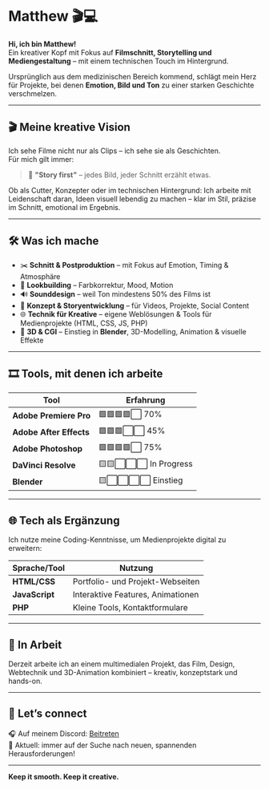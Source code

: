# Matthew 🎬💻

**Hi, ich bin Matthew!**  
Ein kreativer Kopf mit Fokus auf **Filmschnitt, Storytelling und Mediengestaltung** – mit einem technischen Touch im Hintergrund.

Ursprünglich aus dem medizinischen Bereich kommend, schlägt mein Herz für Projekte, bei denen **Emotion, Bild und Ton** zu einer starken Geschichte verschmelzen.

---

## 🎬 Meine kreative Vision

Ich sehe Filme nicht nur als Clips – ich sehe sie als Geschichten.  
Für mich gilt immer:

> 🧠 **"Story first"** – jedes Bild, jeder Schnitt erzählt etwas.

Ob als Cutter, Konzepter oder im technischen Hintergrund: Ich arbeite mit Leidenschaft daran, Ideen visuell lebendig zu machen – klar im Stil, präzise im Schnitt, emotional im Ergebnis.

---

## 🛠️ Was ich mache

- ✂️ **Schnitt & Postproduktion** – mit Fokus auf Emotion, Timing & Atmosphäre  
- 🎨 **Lookbuilding** – Farbkorrektur, Mood, Motion  
- 🔊 **Sounddesign** – weil Ton mindestens 50% des Films ist  
- 📄 **Konzept & Storyentwicklung** – für Videos, Projekte, Social Content  
- 🌐 **Technik für Kreative** – eigene Weblösungen & Tools für Medienprojekte (HTML, CSS, JS, PHP)  
- 🧊 **3D & CGI** – Einstieg in **Blender**, 3D-Modelling, Animation & visuelle Effekte  

---

## 🎞️ Tools, mit denen ich arbeite

| Tool                     | Erfahrung |
|--------------------------|-----------|
| **Adobe Premiere Pro**   | 🟩🟩🟩🟩⬜ 70% |
| **Adobe After Effects**  | 🟩🟩🟩⬜⬜ 45% |
| **Adobe Photoshop**      | 🟩🟩🟩🟩⬜ 75% |
| **DaVinci Resolve**      | 🟨🟨⬜⬜⬜ In Progress |
| **Blender**              | 🟨⬜⬜⬜⬜ Einstieg |

---

## 🌐 Tech als Ergänzung

Ich nutze meine Coding-Kenntnisse, um Medienprojekte digital zu erweitern:

| Sprache/Tool | Nutzung                            |
|--------------|-------------------------------------|
| **HTML/CSS** | Portfolio- und Projekt-Webseiten    |
| **JavaScript** | Interaktive Features, Animationen   |
| **PHP**      | Kleine Tools, Kontaktformulare      |

---

## 🚧 In Arbeit

Derzeit arbeite ich an einem multimedialen Projekt, das Film, Design, Webtechnik und 3D-Animation kombiniert – kreativ, konzeptstark und hands-on.

---

## 🤝 Let’s connect

🎧 Auf meinem Discord: [Beitreten](https://discord.gg/HcqKn7CVN5)  
📍 Aktuell: immer auf der Suche nach neuen, spannenden Herausforderungen!

---

**Keep it smooth. Keep it creative.**
